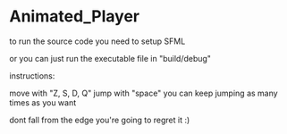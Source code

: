 # Animated_Player

to run the source code you need to setup SFML

or you can just run the executable file in "build/debug"

instructions:

move with "Z, S, D, Q"
jump with "space" you can keep jumping as many times as you want

dont fall from the edge you're going to regret it :)

